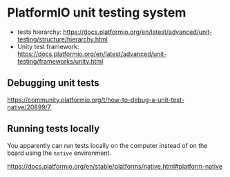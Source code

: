 # PlatformIO unit testing system

- tests hierarchy: https://docs.platformio.org/en/latest/advanced/unit-testing/structure/hierarchy.html
- Unity test framework: https://docs.platformio.org/en/latest/advanced/unit-testing/frameworks/unity.html

## Debugging unit tests

https://community.platformio.org/t/how-to-debug-a-unit-test-native/20899/7

## Running tests locally

You apparently can run tests locally on the computer instead of on the board using the `native` environment.

https://docs.platformio.org/en/stable/platforms/native.html#platform-native
